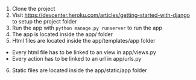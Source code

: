 1. Clone the project
2. Visit https://devcenter.heroku.com/articles/getting-started-with-django to setup the project folder
3. Run the app with `python manage.py runserver` to run the app
4. The app is located inside the app/ folder
5. Html files are located inside the app/templates/app folder
  * Every html file has to be linked to an view in app/views.py
  * Every action has to be linked to an url in app/urls.py
6. Static files are located inside the app/static/app folder
